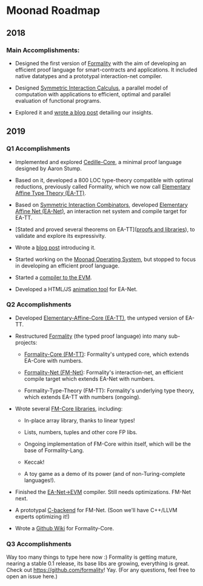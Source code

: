 # Moonad Roadmap

## 2018

### Main Accomplishments:


- Designed the first version of [Formality](https://github.com/moonad/formality) with the aim of developing an efficient proof language for smart-contracts and applications. It included native datatypes and a prototypal interaction-net compiler.

- Designed [Symmetric Interaction Calculus](https://github.com/maiavictor/symmetric-interaction-calculus), a parallel model of computation with applications to efficient, optimal and parallel evaluation of functional programs.

- Explored it and [wrote a blog post](https://medium.com/@maiavictor/solving-the-mystery-behind-abstract-algorithms-magical-optimizations-144225164b07) detailing our insights.

## 2019

### Q1 Accomplishments

- Implemented and explored [Cedille-Core](https://github.com/MaiaVictor/Cedille-Core), a minimal proof language designed by Aaron Stump.

- Based on it, developed a 800 LOC type-theory compatible with optimal reductions, previously called Formality, which we now call [Elementary Affine Type Theory (EA-TT)](https://github.com/moonad/elementary-affine-type-theory).

- Based on [Symmetric Interaction Combinators](https://pdfs.semanticscholar.org/1731/a6e49c6c2afda3e72256ba0afb34957377d3.pdf), developed [Elementary Affine Net (EA-Net)](https://github.com/moonad/elementary-affine-net), an interaction net system and compile target for EA-TT. 

- [Stated and proved several theorems on EA-TT]([proofs and libraries](https://github.com/moonad/Elementary-Affine-Type-Theory-libs)), to validate and explore its expressivity.

- Wrote a [blog post](https://medium.com/@maiavictor/introduction-to-formality-part-1-7ae5b02422ec) introducing it. 

- Started working on the [Moonad Operating System](https://github.com/moonad/moonad), but stopped to focus in developing an efficient proof language.

- Started a [compiler to the EVM](https://github.com/moonad/Elementary-Affine-Net-to-EVM). 

- Developed a HTML/JS [animation tool](https://github.com/moonad/Elementary-Affine-Net-Render) for EA-Net.

### Q2 Accomplishments

- Developed [Elementary-Affine-Core (EA-TT)](https://github.com/moonad/elementary-affine-core), the untyped version of EA-TT.

- Restructured [Formality](https://github.com/moonad/formality) (the typed proof language) into many sub-projects:

  - [Formality-Core (FM-TT)](https://github.com/moonad/formality-core): Formality's untyped core, which extends EA-Core with numbers.

  - [Formality-Net (FM-Net)](https://github.com/moonad/formality-net): Formality's interaction-net, an efficient compile target which extends EA-Net with numbers.

  - Formality-Type-Theory (FM-TT): Formality's underlying type theory, which extends EA-TT with numbers (ongoing).

- Wrote several [FM-Core libraries](https://github.com/moonad/Formality-Core/tree/master/examples), including:

  - In-place array library, thanks to linear types!

  - Lists, numbers, tuples and other core FP libs.

  - Ongoing implementation of FM-Core within itself, which will be the base of Formality-Lang.

  - Keccak!

  - A toy game as a demo of its power (and of non-Turing-complete languages!).

- Finished the [EA-Net->EVM](https://github.com/moonad/Elementary-Affine-Net-to-EVM) compiler. Still needs optimizations. FM-Net next.

- A prototypal [C-backend](https://github.com/moonad/Formality-Net/blob/master/c/fm-net) for FM-Net. (Soon we'll have C++/LLVM experts optimizing it!)

- Wrote a [Github Wiki](https://github.com/moonad/Formality-Core/wiki) for Formality-Core.

### Q3 Accomplishments

Way too many things to type here now :) Formality is getting mature, nearing a stable 0.1 release, its base libs are growing, everything is great. Check out https://github.com/formality! Yay. (For any questions, feel free to open an issue here.)
